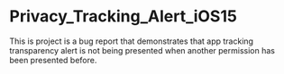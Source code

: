 # Privacy_Tracking_Alert_iOS15
This is project is a bug report that demonstrates that app tracking transparency alert is not being presented when another permission has been presented before.
